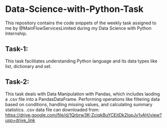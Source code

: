 # Data-Science-with-Python-Task
This repository contains the code snippets of the weekly task assigned to me by @MainFlowServicesLimited during my Data Science with Python Internship.
## Task-1:
This task facilitates understanding Python language and its data types like list, dictionary and set.
## Task-2:
This task deals with Data Manipulation with Pandas, which includes laoding a .csv file into a PandasDataFrame. Performing operations like filtering data based on conditions, handling missing values, and calculating summary statistics.
.csv data file can downloaded from: https://drive.google.com/file/d/1Qrbrw3K-ZciqkBuYCEitDk2lopJy1yAH/view?usp=drive_link
